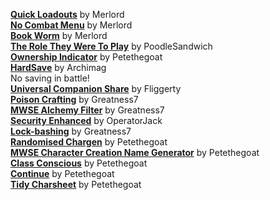 [**Quick Loadouts**](https://www.nexusmods.com/morrowind/mods/46708) by Merlord  
[**No Combat Menu**](https://www.nexusmods.com/morrowind/mods/46732) by Merlord  
[**Book Worm**](https://www.nexusmods.com/morrowind/mods/46851) by Merlord  
[**The Role They Were To Play**](https://www.nexusmods.com/morrowind/mods/46411) by PoodleSandwich  
[**Ownership Indicator**](https://www.nexusmods.com/morrowind/mods/45940) by Petethegoat  
[**HardSave**](https://www.nexusmods.com/morrowind/mods/47170) by Archimag  
No saving in battle!  
[**Universal Companion Share**](http://download.fliggerty.com/download--14) by Fliggerty  
[**Poison Crafting**](https://www.nexusmods.com/morrowind/mods/45729) by Greatness7  
[**MWSE Alchemy Filter**](https://www.nexusmods.com/morrowind/mods/44808) by Greatness7  
[**Security Enhanced**](https://www.nexusmods.com/morrowind/mods/47038) by OperatorJack  
[**Lock-bashing**](https://www.nexusmods.com/morrowind/mods/44857) by Greatness7  
[**Randomised Chargen**](https://www.nexusmods.com/morrowind/mods/46915) by Petethegoat  
[**MWSE Character Creation Name Generator**](https://www.nexusmods.com/morrowind/mods/46189) by Petethegoat  
[**Class Conscious**](https://www.nexusmods.com/morrowind/mods/46902) by Petethegoat  
[**Continue**](https://www.nexusmods.com/morrowind/mods/45952) by Petethegoat  
[**Tidy Charsheet**](https://www.nexusmods.com/morrowind/mods/45939) by Petethegoat  
